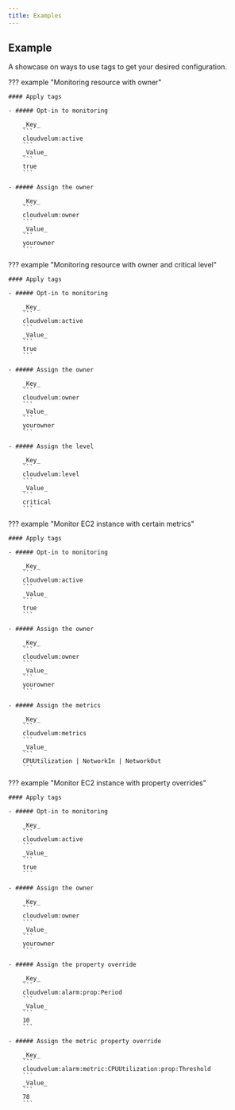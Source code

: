 ```yaml
---
title: Examples
---
```


## Example

A showcase on ways to use tags to get your desired configuration.

??? example "Monitoring resource with owner"

    #### Apply tags

    - ##### Opt-in to monitoring

        _Key_
        ```
        cloudvelum:active
        ```
        _Value_
        ```
        true
        ```

    - ##### Assign the owner

        _Key_
        ```
        cloudvelum:owner
        ```
        _Value_
        ```
        yourowner
        ```

??? example "Monitoring resource with owner and critical level"

    #### Apply tags

    - ##### Opt-in to monitoring

        _Key_
        ```
        cloudvelum:active
        ```
        _Value_
        ```
        true
        ```

    - ##### Assign the owner

        _Key_
        ```
        cloudvelum:owner
        ```
        _Value_
        ```
        yourowner
        ```

    - ##### Assign the level

        _Key_
        ```
        cloudvelum:level
        ```
        _Value_
        ```
        critical
        ```

??? example "Monitor EC2 instance with certain metrics"

    #### Apply tags

    - ##### Opt-in to monitoring

        _Key_
        ```
        cloudvelum:active
        ```
        _Value_
        ```
        true
        ```

    - ##### Assign the owner

        _Key_
        ```
        cloudvelum:owner
        ```
        _Value_
        ```
        yourowner
        ```

    - ##### Assign the metrics

        _Key_
        ```
        cloudvelum:metrics
        ```
        _Value_
        ```
        CPUUtilization | NetworkIn | NetworkOut
        ```

??? example "Monitor EC2 instance with property overrides"

    #### Apply tags

    - ##### Opt-in to monitoring

        _Key_
        ```
        cloudvelum:active
        ```
        _Value_
        ```
        true
        ```

    - ##### Assign the owner

        _Key_
        ```
        cloudvelum:owner
        ```
        _Value_
        ```
        yourowner
        ```

    - ##### Assign the property override

        _Key_
        ```
        cloudvelum:alarm:prop:Period
        ```
        _Value_
        ```
        10
        ```

    - ##### Assign the metric property override

        _Key_
        ```
        cloudvelum:alarm:metric:CPUUtilization:prop:Threshold
        ```
        _Value_
        ```
        78
        ```
